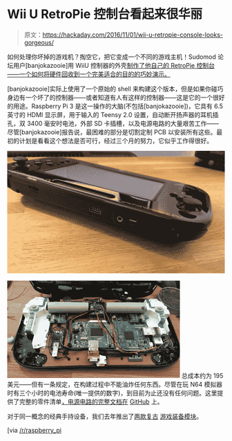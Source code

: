 # Wii U RetroPie 控制台看起来很华丽

> 原文：<https://hackaday.com/2016/11/01/wii-u-retropie-console-looks-gorgeous/>

如何处理你坏掉的游戏机？掏空它，把它变成一个不同的游戏主机！Sudomod 论坛用户[banjokazooie]用 WiiU 控制器的外壳[制作了他自己的 RetroPie 控制台——一个如何将硬件回收到一个完美适合的目的的巧妙演示。](http://sudomod.com/community-spotlight-banjokazooies-wii-u-gamepad-pi-3-build/)

[banjokazooie]实际上使用了一个原始的 shell 来构建这个版本，但是如果你碰巧身边有一个坏了的控制器——或者知道有人有这样的控制器——这是它的一个很好的用途。Raspberry Pi 3 是这一操作的大脑(不包括[banjokazooie])，它具有 6.5 英寸的 HDMI 显示屏，用于输入的 Teensy 2.0 设置，自动断开扬声器的耳机插孔，双 3400 毫安时电池，外部 SD 卡插槽，以及电源电路的大量艰苦工作——尽管[banjokazooie]报告说，最困难的部分是切割定制 PCB 以安装所有这些。最初的计划是看看这个想法是否可行，经过三个月的努力，它似乎工作得很好。

[![WiiU RetroPie 1](img/61d7722be171b9512ec87b13adce2e19.png)](https://hackaday.com/wp-content/uploads/2016/10/kiatz0e.jpg)

[![WiiU RetroPie Insides](img/47b0991efdc7f4ac586aeced93a94374.png)](https://hackaday.com/wp-content/uploads/2016/10/inside-of-device.jpg) 总成本约为 195 美元——但有一条规定，在构建过程中不能油炸任何东西。尽管在玩 N64 模拟器时有三个小时的电池寿命(唯一提供的数字)，到目前为止还没有任何问题。这里提供了完整的零件清单[，电源电路的完整文档在](http://sudomod.com/forum/viewtopic.php?f=13&t=1607) [GitHub](https://github.com/craic/pi_power) 上。

对于同一概念的经典手持设备，我们去年推出了[两款复古](http://hackaday.com/2015/03/02/retropie-turned-game-gear/) [游戏装备模块](http://hackaday.com/2015/04/18/retropie-meets-game-gear-again/)。

[via [/r/raspberry_pi](https://www.reddit.com/r/raspberry_pi/comments/57wms5/raspberry_pi_3_inside_a_wii_u_handheld_console/)
